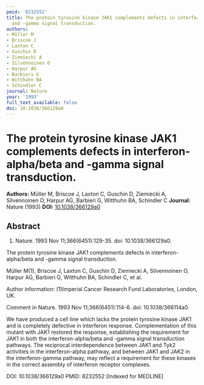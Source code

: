 ```yaml
---
pmid: '8232552'
title: The protein tyrosine kinase JAK1 complements defects in interferon-alpha/beta
  and -gamma signal transduction.
authors:
- Müller M
- Briscoe J
- Laxton C
- Guschin D
- Ziemiecki A
- Silvennoinen O
- Harpur AG
- Barbieri G
- Witthuhn BA
- Schindler C
journal: Nature
year: '1993'
full_text_available: false
doi: 10.1038/366129a0
---
```


# The protein tyrosine kinase JAK1 complements defects in interferon-alpha/beta and -gamma signal transduction.
**Authors:** Müller M, Briscoe J, Laxton C, Guschin D, Ziemiecki A, Silvennoinen O, Harpur AG, Barbieri G, Witthuhn BA, Schindler C
**Journal:** Nature (1993)
**DOI:** [10.1038/366129a0](https://doi.org/10.1038/366129a0)

## Abstract

1. Nature. 1993 Nov 11;366(6451):129-35. doi: 10.1038/366129a0.

The protein tyrosine kinase JAK1 complements defects in interferon-alpha/beta 
and -gamma signal transduction.

Müller M(1), Briscoe J, Laxton C, Guschin D, Ziemiecki A, Silvennoinen O, Harpur 
AG, Barbieri G, Witthuhn BA, Schindler C, et al.

Author information:
(1)Imperial Cancer Research Fund Laboratories, London, UK.

Comment in
    Nature. 1993 Nov 11;366(6451):114-6. doi: 10.1038/366114a0.

We have produced a cell line which lacks the protein tyrosine kinase JAK1 and is 
completely defective in interferon response. Complementation of this mutant with 
JAK1 restored the response, establishing the requirement for JAK1 in both the 
interferon-alpha/beta and -gamma signal transduction pathways. The reciprocal 
interdependence between JAK1 and Tyk2 activities in the interferon-alpha 
pathway, and between JAK1 and JAK2 in the interferon-gamma pathway, may reflect 
a requirement for these kinases in the correct assembly of interferon receptor 
complexes.

DOI: 10.1038/366129a0
PMID: 8232552 [Indexed for MEDLINE]
